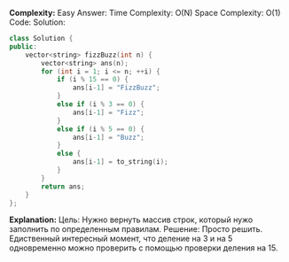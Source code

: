 **Complexity:** Easy
Answer:
	Time Complexity: O(N)
	Space Complexity: O(1)
Code:
Solution:
```cpp
class Solution {
public:
	vector<string> fizzBuzz(int n) {
		vector<string> ans(n);
		for (int i = 1; i <= n; ++i) {
			if (i % 15 == 0) {
				ans[i-1] = "FizzBuzz";
			}
			else if (i % 3 == 0) {
				ans[i-1] = "Fizz";
			}
			else if (i % 5 == 0) {
				ans[i-1] = "Buzz";
			}
			else {
				ans[i-1] = to_string(i);
			}
		}
		return ans;
	}
};
```
**Explanation:**
	Цель: Нужно вернуть массив строк, который нужо заполнить по определенным правилам.
	Решение: Просто решить. Едиственный интересный момент, что деление на 3 и на 5 одновременно можно проверить с помощью проверки деления на 15.
